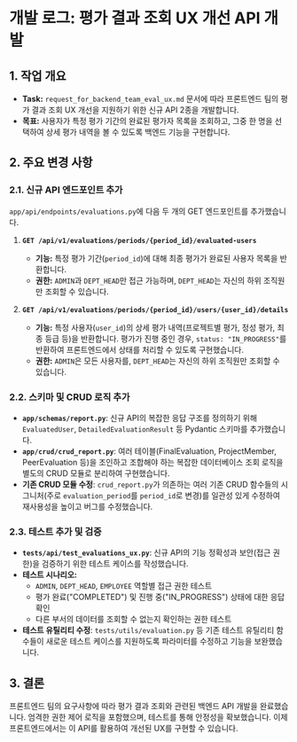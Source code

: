 # 개발 로그: 평가 결과 조회 UX 개선 API 개발

## 1. 작업 개요

-   **Task:** `request_for_backend_team_eval_ux.md` 문서에 따라 프론트엔드 팀의 평가 결과 조회 UX 개선을 지원하기 위한 신규 API 2종을 개발합니다.
-   **목표:** 사용자가 특정 평가 기간의 완료된 평가자 목록을 조회하고, 그중 한 명을 선택하여 상세 평가 내역을 볼 수 있도록 백엔드 기능을 구현합니다.

## 2. 주요 변경 사항

### 2.1. 신규 API 엔드포인트 추가

`app/api/endpoints/evaluations.py`에 다음 두 개의 GET 엔드포인트를 추가했습니다.

1.  **`GET /api/v1/evaluations/periods/{period_id}/evaluated-users`**
    -   **기능:** 특정 평가 기간(`period_id`)에 대해 최종 평가가 완료된 사용자 목록을 반환합니다.
    -   **권한:** `ADMIN`과 `DEPT_HEAD`만 접근 가능하며, `DEPT_HEAD`는 자신의 하위 조직원만 조회할 수 있습니다.

2.  **`GET /api/v1/evaluations/periods/{period_id}/users/{user_id}/details`**
    -   **기능:** 특정 사용자(`user_id`)의 상세 평가 내역(프로젝트별 평가, 정성 평가, 최종 등급 등)을 반환합니다. 평가가 진행 중인 경우, `status: "IN_PROGRESS"`를 반환하여 프론트엔드에서 상태를 처리할 수 있도록 구현했습니다.
    -   **권한:** `ADMIN`은 모든 사용자를, `DEPT_HEAD`는 자신의 하위 조직원만 조회할 수 있습니다.

### 2.2. 스키마 및 CRUD 로직 추가

-   **`app/schemas/report.py`**: 신규 API의 복잡한 응답 구조를 정의하기 위해 `EvaluatedUser`, `DetailedEvaluationResult` 등 Pydantic 스키마를 추가했습니다.
-   **`app/crud/crud_report.py`**: 여러 테이블(FinalEvaluation, ProjectMember, PeerEvaluation 등)을 조인하고 조합해야 하는 복잡한 데이터베이스 조회 로직을 별도의 CRUD 모듈로 분리하여 구현했습니다.
-   **기존 CRUD 모듈 수정**: `crud_report.py`가 의존하는 여러 기존 CRUD 함수들의 시그니처(주로 `evaluation_period`를 `period_id`로 변경)를 일관성 있게 수정하여 재사용성을 높이고 버그를 수정했습니다.

### 2.3. 테스트 추가 및 검증

-   **`tests/api/test_evaluations_ux.py`**: 신규 API의 기능 정확성과 보안(접근 권한)을 검증하기 위한 테스트 케이스를 작성했습니다.
-   **테스트 시나리오:**
    -   `ADMIN`, `DEPT_HEAD`, `EMPLOYEE` 역할별 접근 권한 테스트
    -   평가 완료("COMPLETED") 및 진행 중("IN_PROGRESS") 상태에 대한 응답 확인
    -   다른 부서의 데이터를 조회할 수 없는지 확인하는 권한 테스트
-   **테스트 유틸리티 수정**: `tests/utils/evaluation.py` 등 기존 테스트 유틸리티 함수들이 새로운 테스트 케이스를 지원하도록 파라미터를 수정하고 기능을 보완했습니다.

## 3. 결론

프론트엔드 팀의 요구사항에 따라 평가 결과 조회와 관련된 백엔드 API 개발을 완료했습니다. 엄격한 권한 제어 로직을 포함했으며, 테스트를 통해 안정성을 확보했습니다. 이제 프론트엔드에서는 이 API를 활용하여 개선된 UX를 구현할 수 있습니다.